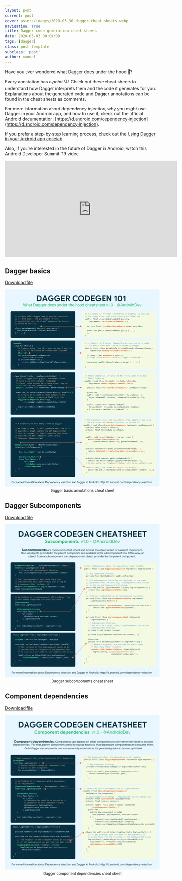 ```yaml
---
layout: post
current: post
cover: assets/images/2020-03-30-dagger-cheat-sheets.webp
navigation: True
title: Dagger code generation cheat sheets
date: 2020-03-03 00:00:00
tags: [dagger]
class: post-template
subclass: 'post'
author: manuel
---
```


Have you ever wondered what Dagger does under the hood 🤔?

Every annotation has a *point* 🔍! Check out these cheat sheets to understand how Dagger interprets them and the code it generates for you. Explanations about the generated code and Dagger annotations can be found in the cheat sheets as comments.

For more information about dependency injection, why you might use Dagger in your Android app, and how to use it, check out the official Android documentation: [https://d.android.com/dependency-injection](https://d.android.com/dependency-injection).

If you prefer a step-by-step learning process, check out the [Using Dagger in your Android app codelab](https://codelabs.developers.google.com/codelabs/android-dagger/).

Also, if you’re interested in the future of Dagger in Android, watch this Android Developer Summit ’19 video:

<iframe width="560" height="315" src="https://www.youtube.com/embed/o-ins1nvbDg" frameborder="0" allow="accelerometer; autoplay; clipboard-write; encrypted-media; gyroscope; picture-in-picture" allowfullscreen></iframe>

## Dagger basics

[Download file](https://developer.android.com/images/training/dependency-injection/dagger-codegen-basics.png)

<p align="center">
  	<img src="assets/images/2020-03-30-dagger-cheat-sheets_1.webp">
	<small>Dagger basic annotations cheat sheet</small>
</p>

## Dagger Subcomponents

[Download file](https://developer.android.com/images/training/dependency-injection/dagger-codegen-subcomponents.png)

<p align="center">
  	<img src="assets/images/2020-03-30-dagger-cheat-sheets_2.webp">
	<small>Dagger subcomponents cheat sheet</small>
</p>

## Component dependencies

[Download file](https://developer.android.com/images/training/dependency-injection/dagger-codegen-component-dependencies.png)

<p align="center">
  	<img src="assets/images/2020-03-30-dagger-cheat-sheets_3.webp">
	<small>Dagger component dependencies cheat sheet</small>
</p>
